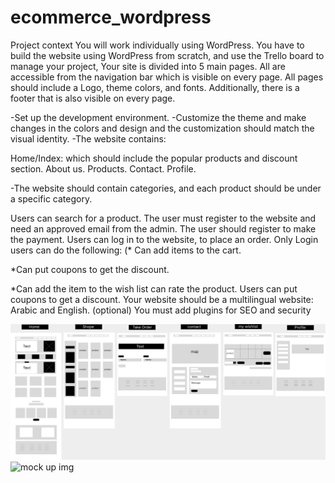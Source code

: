 # ecommerce_wordpress

Project context
You will work individually using WordPress. You have to build the website using WordPress from scratch, and use the Trello board to manage your project, Your site is divided into 5 main pages. All are accessible from the navigation bar which is visible on every page. All pages should include a Logo, theme colors, and fonts. Additionally, there is a footer that is also visible on every page.

-Set up the development environment. -Customize the theme and make changes in the colors and design and the customization should match the visual identity. -The website contains:

Home/Index: which should include the popular products and discount section. About us. Products. Contact. Profile.

-The website should contain categories, and each product should be under a specific category.

Users can search for a product. The user must register to the website and need an approved email from the admin. The user should register to make the payment. Users can log in to the website, to place an order. Only Login users can do the following: (* Can add items to the cart.

*Can put coupons to get the discount.

*Can add the item to the wish list can rate the product. Users can put coupons to get a discount. Your website should be a multilingual website: Arabic and English. (optional) You must add plugins for SEO and security

![wireframe img](img/WirFrame.png)
![mock up img](img/Mockup.png)
